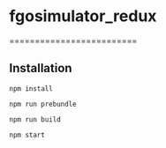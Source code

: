 # fgosimulator_redux
=========================
## Installation
```
npm install
```
```
npm run prebundle
```
```
npm run build
```
```
npm start
```
